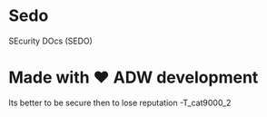 # Sedo
SEcurity DOcs (SEDO)

# Made with ❤️ ADW development

Its better to be secure then to lose reputation -T_cat9000_2

